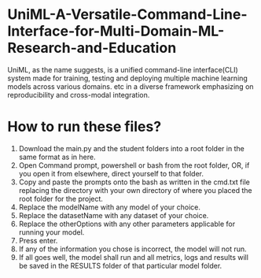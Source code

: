# UniML-A-Versatile-Command-Line-Interface-for-Multi-Domain-ML-Research-and-Education
UniML, as the name suggests, is a unified command-line interface(CLI)  system made for training, testing and deploying multiple machine learning models across various domains.  etc in a diverse framework emphasizing on reproducibility and cross-modal integration.  
# How to run these files?
1. Download the main.py and the student folders into a root folder in the same format as in here.
2. Open Command prompt, powershell or bash from the root folder, OR, if you open it from elsewhere, direct yourself to that folder.
3. Copy and paste the prompts onto the bash as written in the cmd.txt file replacing the directory with your own directory of where you placed the root folder for the project.
4. Replace the modelName with any model of your choice.
5. Replace the datasetName with any dataset of your choice.
6. Replace the otherOptions with any other parameters applicable for running your model.
7. Press enter.
8. If any of the information you chose is incorrect, the model will not run.
9. If all goes well, the model shall run and all metrics, logs and results will be saved in the RESULTS folder of that particular model folder. 

